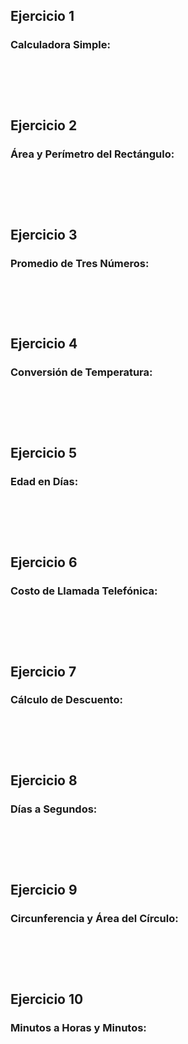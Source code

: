 <h2> Ejercicio 1 </h2>
<h3> Calculadora Simple: </h3>
<pre>
    <code>
    </code>
</pre>
<br>    

<h2> Ejercicio 2 </h2>
<h3> Área y Perímetro del Rectángulo: </h3>
<pre>
    <code>
    </code>
</pre>
<br>    

<h2> Ejercicio 3 </h2>
<h3> Promedio de Tres Números: </h3>
<pre>
    <code>
    </code>
</pre>
<br>    

<h2> Ejercicio 4 </h2>
<h3> Conversión de Temperatura: </h3>
<pre>
    <code>
    </code>
</pre>
<br>    

<h2> Ejercicio 5 </h2>
<h3> Edad en Días: </h3>
<pre>
    <code>
    </code>
</pre>
<br>    

<h2> Ejercicio 6 </h2>
<h3> Costo de Llamada Telefónica: </h3>
<pre>
    <code>
    </code>
</pre>
<br>    

<h2> Ejercicio 7 </h2>
<h3> Cálculo de Descuento: </h3>
<pre>
    <code>
    </code>
</pre>
<br>    

<h2> Ejercicio 8 </h2>
<h3> Días a Segundos: </h3>
<pre>
    <code>
    </code>
</pre>
<br>    

<h2> Ejercicio 9 </h2>
<h3> Circunferencia y Área del Círculo: </h3>
<pre>
    <code>
    </code>
</pre>
<br>    

<h2> Ejercicio 10 </h2>
<h3> Minutos a Horas y Minutos: </h3>
<pre>
    <code>
    </code>
</pre>
<br>    

